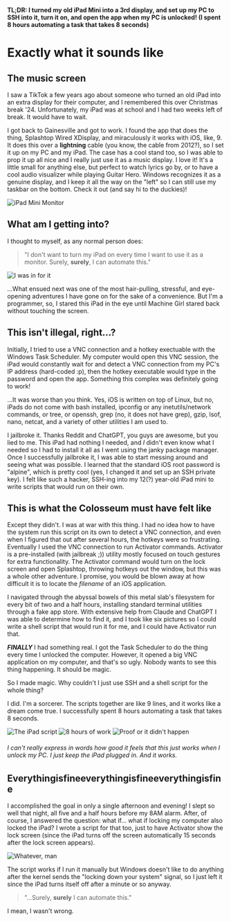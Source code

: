 **TL;DR: I turned my old iPad Mini into a 3rd display, and set up my PC to SSH into it, turn it on, and open the app when my PC is unlocked! (I spent 8 hours automating a task that takes 8 seconds)**

# Exactly what it sounds like
## The music screen
I saw a TikTok a few years ago about someone who turned an old iPad into an extra display for their computer, and I remembered this over Christmas break '24. Unfortunately, my iPad was at school and I had two weeks left of break. It would have to wait.

I got back to Gainesville and got to work. I found the app that does the thing, Splashtop Wired XDisplay, and miraculously it works with iOS, like, 9. It does this over a **lightning** cable (you know, the cable from 2012?), so I set it up on my PC and my iPad. The case has a cool stand too, so I was able to prop it up all nice and I really just use it as a music display. I love it! It's a little small for anything else, but perfect to watch lyrics go by, or to have a cool audio visualizer while playing Guitar Hero. Windows recognizes it as a genuine display, and I keep it all the way on the "left" so I can still use my taskbar on the bottom. Check it out (and say hi to the duckies)! 

![iPad Mini Monitor](images/activity/01-23-2025/ipad-monitor.webp)

## What am I getting into?
I thought to myself, as any normal person does:

> "I don't want to turn my iPad on every time I want to use it as a monitor. Surely, **surely**, I can automate this." 

![I was in for it](https://i.kym-cdn.com/entries/icons/original/000/044/438/Untitled-1.png)

...What ensued next was one of the most hair-pulling, stressful, and eye-opening adventures I have gone on for the sake of a convenience. But I'm a programmer, so, I stared this iPad in the eye until Machine Girl stared back without touching the screen. 

## This isn't illegal, right...?
Initially, I tried to use a VNC connection and a hotkey exectuable with the Windows Task Scheduler. My computer would open this VNC session, the iPad would constantly wait for and detect a VNC connection from my PC's IP address (hard-coded :p), then the hotkey executable would type in the password and open the app. Something this complex was definitely going to work! 

...It was worse than you think. Yes, iOS is written on top of Linux, but no, iPads do not come with bash installed, ipconfig or any inetutils/network commands, or tree, or openssh, grep (no, it does not have grep), gzip, lsof, nano, netcat, and a variety of other utilities I am used to. 

I jailbroke it. Thanks Reddit and ChatGPT, you guys are awesome, but you lied to me. This iPad had nothing I needed, and *I* didn't even know what I needed so I had to install it all as I went using the janky package manager. Once I successfully jailbroke it, I was able to start messing around and seeing what was possible. I learned that the standard iOS root password is "alpine", which is pretty cool (yes, I changed it and set up an SSH private key). I felt like such a hacker, SSH-ing into my 12(?) year-old iPad mini to write scripts that would run on their own. 

## This is what the Colosseum must have felt like

Except they didn't. I was at war with this thing. I had no idea how to have the system run this script on its own to detect a VNC connection, and even when I figured that out after several hours, the hotkeys were so frustrating. Eventually I used the VNC connection to run Activator commands. Activator is a pre-installed (with jailbreak ;)) utility mostly focused on touch gestures for extra functionality. The Activator command would turn on the lock screen and open Splashtop, throwing hotkeys out the window, but this was a whole other adventure. I promise, you would be blown away at how difficult it is to locate the *filename* of an iOS application. 

I navigated through the abyssal bowels of this metal slab's filesystem for every bit of two and a half hours, installing standard terminal utilities through a fake app store. With extensive help from Claude and ChatGPT I was able to determine how to find it, and I took like six pictures so I could write a shell script that would run it for me, and I could have Activator run that. 

***FINALLY*** I had something real. I got the Task Scheduler to do the thing every time I unlocked the computer. However, it opened a big VNC application on my computer, and that's so ugly. Nobody wants to see this thing happening. It should be magic. 

So I made magic. Why couldn't I just use SSH and a shell script for the whole thing? 

I did. I'm a sorcerer. The scripts together are like 9 lines, and it works like a dream come true. I successfully spent 8 hours automating a task that takes 8 seconds. 

![The iPad script](images/activity/01-23-2025/open-xdisplay.webp) 
![8 hours of work](images/activity/01-23-2025/the-culmination-of-8-hours.webp)
![Proof or it didn't happen](images/activity/01-23-2025/the-proof.gif)
###### I can't really express in words how good it feels that this just works when I unlock my PC. I just keep the iPad plugged in. And it works.

## Everythingisfineeverythingisfineeverythingisfine
I accomplished the goal in only a single afternoon and evening! I slept so well that night, all five and a half hours before my 8AM alarm. After, of course, I answered the question: what if... what if locking my computer also locked the iPad? I wrote a script for that too, just to have Activator show the lock screen (since the iPad turns off the screen automatically 15 seconds after the lock screen appears). 

![Whatever, man](images/activity/01-23-2025/ipad-lock-script.webp)

The script works if I run it manually but Windows doesn't like to do anything after the kernel sends the "locking down your system" signal, so I just left it since the iPad turns itself off after a minute or so anyway. 

> "...Surely, **surely** I can automate this."

I mean, I wasn't wrong. 